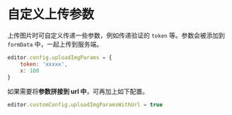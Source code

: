 # 自定义上传参数

上传图片时可自定义传递一些参数，例如传递验证的 `token` 等。参数会被添加到 `formData` 中，一起上传到服务端。

```js
editor.config.uploadImgParams = {
    token: 'xxxxx',
    x: 100
}
```

如果需要将**参数拼接到 url 中**，可再加上如下配置。

```js
editor.customConfig.uploadImgParamsWithUrl = true
```
